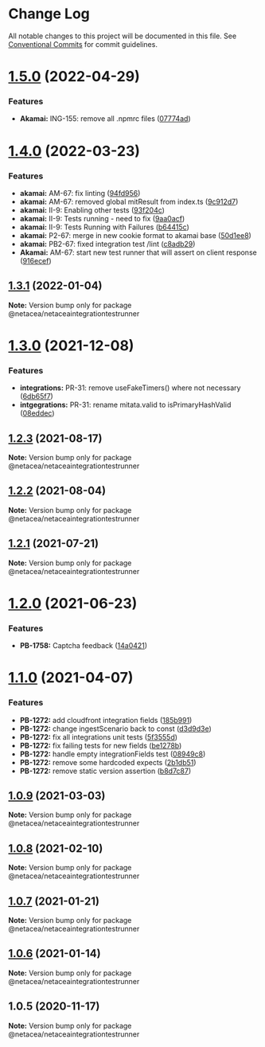 # Change Log

All notable changes to this project will be documented in this file.
See [Conventional Commits](https://conventionalcommits.org) for commit guidelines.

# [1.5.0](https://github.com/Netacea/JavascriptATAIntegration/compare/@netacea/netaceaintegrationtestrunner@1.4.0...@netacea/netaceaintegrationtestrunner@1.5.0) (2022-04-29)


### Features

* **Akamai:** ING-155: remove all .npmrc files ([07774ad](https://github.com/Netacea/JavascriptATAIntegration/commit/07774ad034a9a3076adae131cf784e1e22fea73e))





# [1.4.0](https://github.com/Netacea/JavascriptATAIntegration/compare/@netacea/netaceaintegrationtestrunner@1.3.1...@netacea/netaceaintegrationtestrunner@1.4.0) (2022-03-23)


### Features

* **akamai:** AM-67: fix linting ([94fd956](https://github.com/Netacea/JavascriptATAIntegration/commit/94fd956bf1285725b9c306bda5970fdf91cdc4e0))
* **akamai:** AM-67: removed global mitResult from index.ts ([9c912d7](https://github.com/Netacea/JavascriptATAIntegration/commit/9c912d7c517e89a7cb5e00e9d85b801be76f630c))
* **akamai:** II-9: Enabling other tests ([93f204c](https://github.com/Netacea/JavascriptATAIntegration/commit/93f204c421607999503c53b20979a049f9adc92d))
* **akamai:** II-9: Tests running - need to fix ([9aa0acf](https://github.com/Netacea/JavascriptATAIntegration/commit/9aa0acfb67c8a04ec76684cfe99702ad8c3d1f8f))
* **akamai:** II-9: Tests Running with Failures ([b64415c](https://github.com/Netacea/JavascriptATAIntegration/commit/b64415c8ab113054787e6f8ef379a67e75236fae))
* **akamai:** P2-67: merge in new cookie format to akamai base ([50d1ee8](https://github.com/Netacea/JavascriptATAIntegration/commit/50d1ee8c98fab6c41451100a67cf79fe343360f8))
* **akamai:** PB2-67: fixed integration test /lint ([c8adb29](https://github.com/Netacea/JavascriptATAIntegration/commit/c8adb2924c387f2eef3a00796135d32c7f188e63))
* **Akamai:** AM-67: start new test runner that will assert on client response ([916ecef](https://github.com/Netacea/JavascriptATAIntegration/commit/916ecef3a8889229f66525d456fd7bb82a76272b))





## [1.3.1](https://github.com/Netacea/JavascriptATAIntegration/compare/@netacea/netaceaintegrationtestrunner@1.3.0...@netacea/netaceaintegrationtestrunner@1.3.1) (2022-01-04)

**Note:** Version bump only for package @netacea/netaceaintegrationtestrunner





# [1.3.0](https://github.com/Netacea/JavascriptATAIntegration/compare/@netacea/netaceaintegrationtestrunner@1.2.3...@netacea/netaceaintegrationtestrunner@1.3.0) (2021-12-08)


### Features

* **integrations:** PR-31: remove useFakeTimers() where not necessary ([6db65f7](https://github.com/Netacea/JavascriptATAIntegration/commit/6db65f7aae72b0688b640a37134e29da8fe4f760))
* **intgegrations:** PR-31: rename mitata.valid to isPrimaryHashValid ([08eddec](https://github.com/Netacea/JavascriptATAIntegration/commit/08eddece2a8abb1641e94f93fb9b3e9ac5cec6cd))





## [1.2.3](https://github.com/Netacea/JavascriptATAIntegration/compare/@netacea/netaceaintegrationtestrunner@1.2.2...@netacea/netaceaintegrationtestrunner@1.2.3) (2021-08-17)

**Note:** Version bump only for package @netacea/netaceaintegrationtestrunner





## [1.2.2](https://github.com/Netacea/JavascriptATAIntegration/compare/@netacea/netaceaintegrationtestrunner@1.2.1...@netacea/netaceaintegrationtestrunner@1.2.2) (2021-08-04)

**Note:** Version bump only for package @netacea/netaceaintegrationtestrunner





## [1.2.1](https://github.com/Netacea/JavascriptATAIntegration/compare/@netacea/netaceaintegrationtestrunner@1.2.0...@netacea/netaceaintegrationtestrunner@1.2.1) (2021-07-21)

**Note:** Version bump only for package @netacea/netaceaintegrationtestrunner





# [1.2.0](https://github.com/Netacea/JavascriptATAIntegration/compare/@netacea/netaceaintegrationtestrunner@1.1.0...@netacea/netaceaintegrationtestrunner@1.2.0) (2021-06-23)


### Features

* **PB-1758:** Captcha feedback ([14a0421](https://github.com/Netacea/JavascriptATAIntegration/commit/14a0421e6391c04b8c264cd8561738c7e1dc29a1))





# [1.1.0](https://github.com/Netacea/JavascriptATAIntegration/compare/@netacea/netaceaintegrationtestrunner@1.0.9...@netacea/netaceaintegrationtestrunner@1.1.0) (2021-04-07)


### Features

* **PB-1272:** add cloudfront integration fields ([185b991](https://github.com/Netacea/JavascriptATAIntegration/commit/185b991bd2c10709b8edd23c850d1a2d98a779a0))
* **PB-1272:** change ingestScenario back to const ([d3d9d3e](https://github.com/Netacea/JavascriptATAIntegration/commit/d3d9d3edd77e5851e06ac022c3781d6ad42b6f15))
* **PB-1272:** fix all integrations unit tests ([5f3555d](https://github.com/Netacea/JavascriptATAIntegration/commit/5f3555dff976da7c6eab54c4636f06efa750956a))
* **PB-1272:** fix failing tests for new fields ([be1278b](https://github.com/Netacea/JavascriptATAIntegration/commit/be1278b28b7d47f16bbad130c3322779ea8e8d50))
* **PB-1272:** handle empty integrationFields test ([08949c8](https://github.com/Netacea/JavascriptATAIntegration/commit/08949c80baa7c96f37466cd735a198ce6ff4f114))
* **PB-1272:** remove some hardcoded expects ([2b1db51](https://github.com/Netacea/JavascriptATAIntegration/commit/2b1db5107efebe26637cc02cbc72424bd2ff08f9))
* **PB-1272:** remove static version assertion ([b8d7c87](https://github.com/Netacea/JavascriptATAIntegration/commit/b8d7c8772b47a41ad5a01523ab3580d2f854d4f7))





## [1.0.9](https://github.com/Netacea/JavascriptATAIntegration/compare/@netacea/netaceaintegrationtestrunner@1.0.8...@netacea/netaceaintegrationtestrunner@1.0.9) (2021-03-03)

**Note:** Version bump only for package @netacea/netaceaintegrationtestrunner





## [1.0.8](https://github.com/Netacea/JavascriptATAIntegration/compare/@netacea/netaceaintegrationtestrunner@1.0.7...@netacea/netaceaintegrationtestrunner@1.0.8) (2021-02-10)

**Note:** Version bump only for package @netacea/netaceaintegrationtestrunner





## [1.0.7](https://github.com/Netacea/JavascriptATAIntegration/compare/@netacea/netaceaintegrationtestrunner@1.0.6...@netacea/netaceaintegrationtestrunner@1.0.7) (2021-01-21)

**Note:** Version bump only for package @netacea/netaceaintegrationtestrunner





## [1.0.6](https://github.com/Netacea/JavascriptATAIntegration/compare/@netacea/netaceaintegrationtestrunner@1.0.5...@netacea/netaceaintegrationtestrunner@1.0.6) (2021-01-14)

**Note:** Version bump only for package @netacea/netaceaintegrationtestrunner





## 1.0.5 (2020-11-17)

**Note:** Version bump only for package @netacea/netaceaintegrationtestrunner
